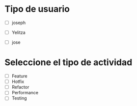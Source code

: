 # Tipo de usuario
- [ ] joseph
- [ ] Yelitza
- [ ] jose


# Seleccione el tipo de actividad
- [ ] Feature
- [ ] Hotfix
- [ ] Refactor
- [ ] Performance
- [ ] Testing
